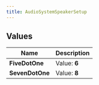 ```yaml
---
title: AudioSystemSpeakerSetup
---
```


## Values
| Name | Description |
| ---- | ----------- |
| **FiveDotOne** | Value: **6** |
| **SevenDotOne** | Value: **8** |


